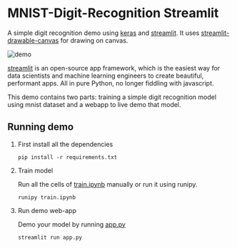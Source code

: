 # MNIST-Digit-Recognition Streamlit

A simple digit recognition demo using [keras](https://www.tensorflow.org/overview) and [streamlit](https://www.streamlit.io/). It uses [streamlit-drawable-canvas](https://github.com/andfanilo/streamlit-drawable-canvas) for drawing on canvas.

![demo](img/demo.gif)

[streamlit](https://www.streamlit.io/) is an open-source app framework, which is the easiest way for data scientists and machine learning engineers to create beautiful, performant apps. All in pure Python, no longer fiddling with javascript.

This demo contains two parts: training a simple digit recognition model using mnist dataset and a webapp to live demo that model.
 
## Running demo

1. First install all the dependencies

    ```
    pip install -r requirements.txt
    ```

2. Train model

    Run all the cells of [train.ipynb](train.ipynb) manually or run it using runipy.

    ```
    runipy train.ipynb
    ```

3. Run demo web-app

    Demo your model by running [app.py](app.py)

    ```
    streamlit run app.py
    ```

